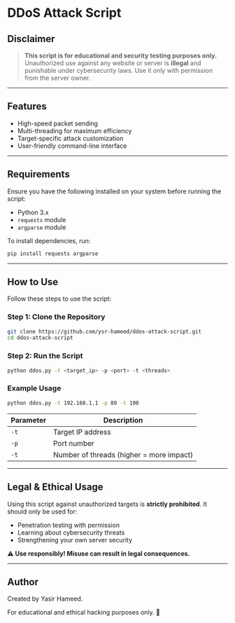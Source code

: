 # DDoS Attack Script

## Disclaimer
> **This script is for educational and security testing purposes only.** Unauthorized use against any website or server is **illegal** and punishable under cybersecurity laws. Use it only with permission from the server owner.

---

## Features
- High-speed packet sending
- Multi-threading for maximum efficiency
- Target-specific attack customization
- User-friendly command-line interface

---

## Requirements
Ensure you have the following installed on your system before running the script:

- Python 3.x
- `requests` module
- `argparse` module

To install dependencies, run:
```bash
pip install requests argparse
```

---

## How to Use
Follow these steps to use the script:

### Step 1: Clone the Repository
```bash
git clone https://github.com/ysr-hameed/ddos-attack-script.git
cd ddos-attack-script
```

### Step 2: Run the Script
```bash
python ddos.py -t <target_ip> -p <port> -t <threads>
```

### Example Usage
```bash
python ddos.py -t 192.168.1.1 -p 80 -t 100
```

| Parameter | Description |
|-----------|-------------|
| `-t` | Target IP address |
| `-p` | Port number |
| `-t` | Number of threads (higher = more impact) |

---

## Legal & Ethical Usage
Using this script against unauthorized targets is **strictly prohibited**. It should only be used for:
- Penetration testing with permission
- Learning about cybersecurity threats
- Strengthening your own server security

**⚠️ Use responsibly! Misuse can result in legal consequences.**

---

## Author
Created by Yasir Hameed.

For educational and ethical hacking purposes only. 🚀


